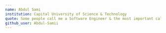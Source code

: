 ```yaml
---
name: Abdul Sami
institution: Capital University of Science & Technology
quote: Some people call me a Software Engineer & the most important call me DAD
github_user: Abdul-Samii
---
```

